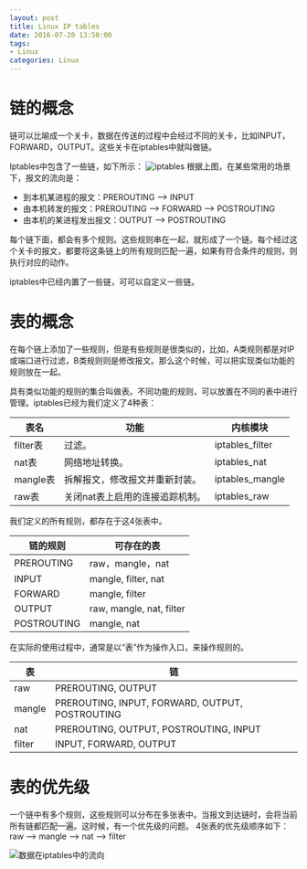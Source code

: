 ```yaml
---
layout: post
title: Linux IP tables
date: 2016-07-20 13:50:00
tags:
- Linux
categories: Linux
---
```



# 链的概念

链可以比喻成一个关卡，数据在传送的过程中会经过不同的关卡，比如INPUT，FORWARD，OUTPUT。这些关卡在iptables中就叫做链。

Iptables中包含了一些链，如下所示：
![iptables](http://www.zsythink.net/wp-content/uploads/2017/02/021217_0051_2.png)
根据上图，在某些常用的场景下，报文的流向是：
* 到本机某进程的报文：PREROUTING --> INPUT
* 由本机转发的报文：PREROUTING --> FORWARD --> POSTROUTING
* 由本机的某进程发出报文：OUTPUT --> POSTROUTING

每个链下面，都会有多个规则。这些规则串在一起，就形成了一个链。每个经过这个关卡的报文，都要将这条链上的所有规则匹配一遍，如果有符合条件的规则，则执行对应的动作。

iptables中已经内置了一些链，可可以自定义一些链。

# 表的概念
在每个链上添加了一些规则，但是有些规则是很类似的，比如，A类规则都是对IP或端口进行过滤，B类规则则是修改报文。那么这个时候，可以把实现类似功能的规则放在一起。

具有类似功能的规则的集合叫做表。不同功能的规则，可以放置在不同的表中进行管理。iptables已经为我们定义了4种表：

|     表名     |                         功能                           |        内核模块       |
| ------------ | ----------------------------------------------------- | --------------------  |
| filter表     | 过滤。                                                 | iptables_filter      |
| nat表        | 网络地址转换。                                          | iptables_nat         |
| mangle表     | 拆解报文，修改报文并重新封装。                           | iptables_mangle       |
| raw表        | 关闭nat表上启用的连接追踪机制。                          | iptables_raw          |

我们定义的所有规则，都存在于这4张表中。




|        链的规则       |                   可存在的表                      |   
| -------------------- | ------------------------------------------------ |
| PREROUTING           | raw，mangle，nat                                 |
| INPUT                | mangle, filter, nat                              |
| FORWARD              | mangle, filter                                   |
| OUTPUT               | raw, mangle, nat, filter                         |
| POSTROUTING          | mangle, nat                                      |

在实际的使用过程中，通常是以“表”作为操作入口，来操作规则的。

|       表       |                      链                          |        
| ------------- | ------------------------------------------------- |
| raw           | PREROUTING, OUTPUT                                |
| mangle        | PREROUTING, INPUT, FORWARD, OUTPUT, POSTROUTING   |
| nat           | PREROUTING, OUTPUT, POSTROUTING, INPUT            |
| filter        | INPUT, FORWARD, OUTPUT                            |

# 表的优先级

一个链中有多个规则，这些规则可以分布在多张表中。当报文到达链时，会将当前所有链都匹配一遍。这时候，有一个优先级的问题。
4张表的优先级顺序如下：
raw --> mangle --> nat --> filter


![数据在iptables中的流向](http://www.zsythink.net/wp-content/uploads/2017/02/021217_0051_6.png)

